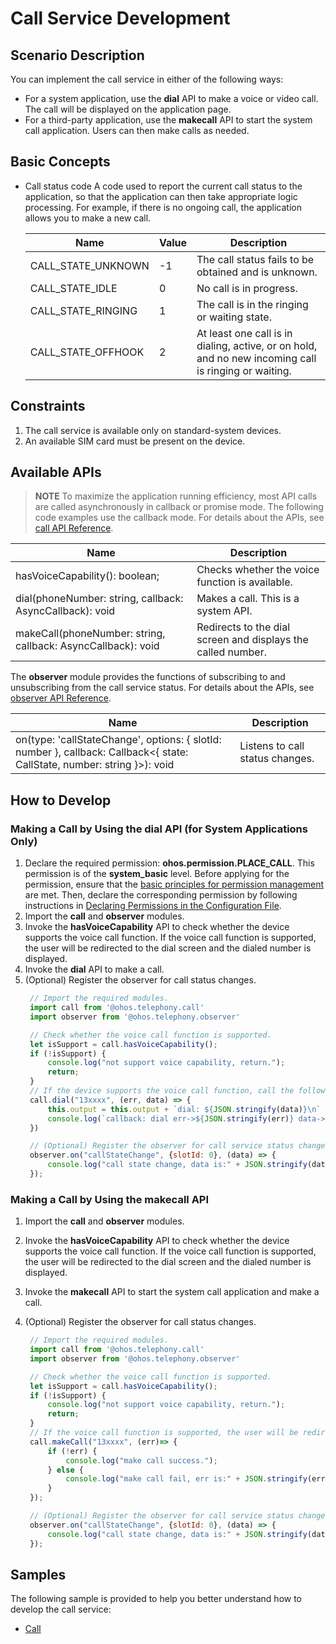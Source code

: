 # Call Service Development

## Scenario Description

You can implement the call service in either of the following ways:
- For a system application, use the **dial** API to make a voice or video call. The call will be displayed on the application page.
- For a third-party application, use the **makecall** API to start the system call application. Users can then make calls as needed.

## Basic Concepts

- Call status code
  A code used to report the current call status to the application, so that the application can then take appropriate logic processing. For example, if there is no ongoing call, the application allows you to make a new call.

  | Name              | Value  | Description                                                        |
  | ------------------ | ---- | ------------------------------------------------------------ |
  | CALL_STATE_UNKNOWN | -1   | The call status fails to be obtained and is unknown.                        |
  | CALL_STATE_IDLE    | 0    | No call is in progress.                                    |
  | CALL_STATE_RINGING | 1    | The call is in the ringing or waiting state.                                    |
  | CALL_STATE_OFFHOOK | 2    | At least one call is in dialing, active, or on hold, and no new incoming call is ringing or waiting.|

## Constraints

1. The call service is available only on standard-system devices.
2. An available SIM card must be present on the device.


## Available APIs

> **NOTE**
> To maximize the application running efficiency, most API calls are called asynchronously in callback or promise mode. The following code examples use the callback mode. For details about the APIs, see [call API Reference](../reference/apis/js-apis-call.md).

|                                  Name                                            | Description                                                        |
| ----------------------------------------------------------------------------------- | ------------------------------------------------------------ |
| hasVoiceCapability(): boolean;                                                      | Checks whether the voice function is available.                                       |
| dial(phoneNumber: string, callback: AsyncCallback<boolean>): void                   | Makes a call. This is a system API.                                     |
| makeCall(phoneNumber: string, callback: AsyncCallback<void>): void                  | Redirects to the dial screen and displays the called number.                                 |

The **observer** module provides the functions of subscribing to and unsubscribing from the call service status. For details about the APIs, see [observer API Reference](../reference/apis/js-apis-observer.md).

| Name                                                      | Description              |
| ------------------------------------------------------------ | ------------------ |
| on(type: 'callStateChange', options: { slotId: number }, callback: Callback<{ state: CallState, number: string }>): void | Listens to call status changes.|

## How to Develop

### Making a Call by Using the **dial** API (for System Applications Only)

1. Declare the required permission: **ohos.permission.PLACE_CALL**.
This permission is of the **system\_basic** level. Before applying for the permission, ensure that the [basic principles for permission management](../security/accesstoken-overview.md#basic-principles-for-permission-management) are met. Then, declare the corresponding permission by following instructions in [Declaring Permissions in the Configuration File](../security/accesstoken-guidelines.md#declaring-permissions-in-the-configuration-file).
2. Import the **call** and **observer** modules.
3. Invoke the **hasVoiceCapability** API to check whether the device supports the voice call function.
   If the voice call function is supported, the user will be redirected to the dial screen and the dialed number is displayed.
4. Invoke the **dial** API to make a call.
5. (Optional) Register the observer for call status changes.
   ```js
    // Import the required modules.
    import call from '@ohos.telephony.call'
    import observer from '@ohos.telephony.observer'

    // Check whether the voice call function is supported.
    let isSupport = call.hasVoiceCapability();
    if (!isSupport) {
        console.log("not support voice capability, return.");
        return;
    }
    // If the device supports the voice call function, call the following API to make a call.
    call.dial("13xxxx", (err, data) => {
        this.output = this.output + `dial: ${JSON.stringify(data)}\n`
        console.log(`callback: dial err->${JSON.stringify(err)} data->${JSON.stringify(data)}`)
    })

    // (Optional) Register the observer for call service status changes.
    observer.on("callStateChange", {slotId: 0}, (data) => {
        console.log("call state change, data is:" + JSON.stringify(data));
    });
   ```

### Making a Call by Using the makecall API

1. Import the **call** and **observer** modules.
2. Invoke the **hasVoiceCapability** API to check whether the device supports the voice call function.
   If the voice call function is supported, the user will be redirected to the dial screen and the dialed number is displayed.
3. Invoke the **makecall** API to start the system call application and make a call.
4. (Optional) Register the observer for call status changes.

   ```js
    // Import the required modules.
    import call from '@ohos.telephony.call'
    import observer from '@ohos.telephony.observer' 
   
    // Check whether the voice call function is supported.
    let isSupport = call.hasVoiceCapability();
    if (!isSupport) {
        console.log("not support voice capability, return.");
        return;
    }
    // If the voice call function is supported, the user will be redirected to the dial screen and the dialed number is displayed.
    call.makeCall("13xxxx", (err)=> {
        if (!err) {
            console.log("make call success.");
        } else {
            console.log("make call fail, err is:" + JSON.stringify(err));
        }
    });

    // (Optional) Register the observer for call service status changes.
    observer.on("callStateChange", {slotId: 0}, (data) => {
        console.log("call state change, data is:" + JSON.stringify(data));
    });
   ```

## Samples

The following sample is provided to help you better understand how to develop the call service:

- [Call](https://gitee.com/openharmony/applications_app_samples/tree/master/Telephony/Call)
